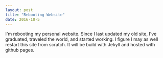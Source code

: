 ```yaml
---
layout: post
title: "Rebooting Website"
date: 2016-10-5
---
```


I'm rebooting my personal website. Since I last updated my old site, I've graduated, traveled the world, and started working. I figure I may as well restart this site from scratch. It will be build with Jekyll and hosted with github pages. 